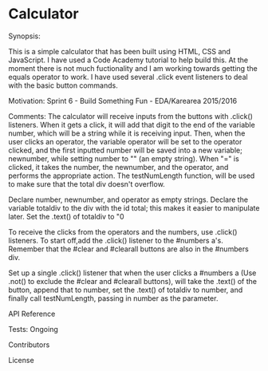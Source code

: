 # Calculator

Synopsis:

This is a simple calculator that has been built using HTML, CSS and JavaScript.
I have used a Code Academy tutorial to help build this. At the moment there is not much fuctionality and I am working towards getting the equals operator to work. I have used several .click event listeners to deal with the basic button commands.

Motivation:
Sprint 6 - Build Something Fun - EDA/Karearea 2015/2016 

Comments:
The calculator will receive inputs from the buttons with .click() listeners. When it gets a click, it will add that digit to the end of the variable number, which will be a string while it is receiving input.
Then, when the user clicks an operator, the variable operator will be set to the operator clicked, and the first inputted number will be saved into a new variable; newnumber, while setting number to "" (an empty string). When "=" is clicked, it takes the number, the newnumber, and the operator, and performs the appropriate action.
The testNumLength function, will be used to make sure that the total div doesn't overflow.

Declare number, newnumber, and operator as empty strings. Declare the variable totaldiv to the div with the id total; this makes it easier to manipulate later. Set the .text() of totaldiv to "0

To receive the clicks from the operators and the numbers, use .click() listeners. To start off,add the .click() listener to the #numbers a's. Remember that the #clear and #clearall buttons are also in the #numbers div.

Set up a single .click() listener that when the user clicks a #numbers a (Use .not() to exclude the #clear and #clearall buttons), will take the .text() of the button, append that to number, set the .text() of totaldiv to number, and finally call testNumLength, passing in number as the parameter.






API Reference

Tests:
Ongoing

Contributors

License
